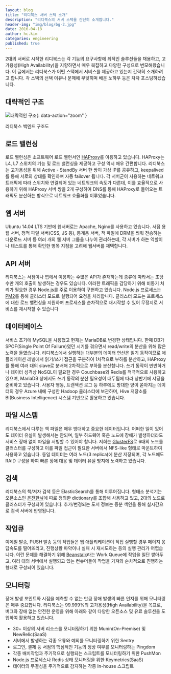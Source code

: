 ```yaml
---
layout: blog
title: "리디북스 서버 스택 소개"
description: "리디북스의 서버 스택을 간단히 소개합니다."
header-img: "img/blog/bg-2.jpg"
date: 2016-04-18
author: hc.kim
categories: engineering
published: true
---
```


2대의 서버로 시작한 리디북스는 각 기능의 요구사항에 최적인 솔루션들을 채용하고, 고가용성(High Availability)을 지향하면서 매우 복잡하고 다양한 구성으로 변모해왔습니다. 이 글에서는 리디북스가 어떤 스택에서 서비스를 제공하고 있는지 간략히 소개하려고 합니다. 각 스택의 선택 이유나 문제에 부딪히며 배운 노하우 등은 차차 포스팅하겠습니다.

## 대략적인 구조

![대략적인 구조](https://i.imgur.com/tffrCHz.png){: data-action="zoom" }
<figcaption>리디북스 백엔드 구조도</figcaption>

## 로드 밸런싱

로드 밸런싱은 소프트웨어 로드 밸런서인 [HAProxy](http://www.haproxy.org)를 이용하고 있습니다. HAProxy는 L4, L7 스위치의 기능 및 로드 밸런싱을 제공하고 구성 역시 매우 간편합니다. 리디북스는 고가용성을 위해 Active - StandBy 서버 한 쌍이 가상 IP를 공유하고, keepalived를 통해 서로의 상태를 확인하며 자동 failover 됩니다. 각 서버군이 사용하는 네트워크 트래픽에 따라 스위치와 연결되어 있는 네트워크의 속도가 다른데, 이를 효율적으로 사용하기 위해 HAProxy 서버 쌍을 2개 구성하여 DNS를 통해 HAProxy로 들어오는 트래픽도 분산하는 방식으로 네트워크 효율화를 이루었습니다.

## 웹 서버

Ubuntu 14.04 LTS 기반에 웹서버로는 Apache, Nginx를 사용하고 있습니다. 서점 용 웹 서버, 정적 파일 서버(CSS, JS 등), 통계용 서버, 책 파일에 DRM을 씌워 전송하는 다운로드 서버 등 여러 개의 웹 서버 그룹을 나누어 관리하는데, 각 서버가 하는 역할이나 테스트를 통해 확인한 병목 지점을 고려해 웹서버를 채택합니다.

## API 서버

리디북스는 서점이나 앱에서 이용하는 수많은 API가 존재하는데 종류에 따라서는 초당 수만 개의 호출이 발생하는 경우도 있습니다. 이러한 트래픽을 감당하기 위해 비동기 처리가 필요한 경우 Node.js를 주로 이용하여 구현하고 있습니다. Node.js 프로세스는 [PM2](https://github.com/Unitech/pm2)를 통해 클러스터 모드로 실행되어 요청을 처리합니다. 클러스터 모드는 프로세스에 대한 로드 밸런싱을 지원하며 프로세스를 순차적으로 재시작할 수 있어 무정지로 서비스를 재시작할 수 있습니다

## 데이터베이스

서비스 초기에 MySQL을 사용했고 현재는 MariaDB로 변경한 상태입니다. 한때 DB가 SPOF(Single Point Of Failure)였던 시기를 겪으면서 read/write의 분산을 위해 많은 노력을 들였습니다.
리디북스에서 실행하는 대부분의 데이터 연산은 읽기 동작이므로 애플리케이션 레벨에서 읽기/쓰기 접근을 구분하여 1차적으로 부하를 분산하고, HAProxy를 통해 여러 대의 slave로 분배해 2차적으로 부하를 분산합니다. 쓰기 동작이 빈번하거나 데이터 성격상 NoSQL이 필요한 경우 Couchbase와 Redis를 적극적으로 사용하고 있으며, MariaDB 상에서도 쓰기 동작의 분산 필요성이 대두됨에 따라 상반기에 샤딩을 준비하고 있습니다.
사용자 행동, 트랜잭션 로그 등 하루에도 방대한 양이 쏟아지는 데이터의 경우 Azure 내에 구성한 Hadoop 클러스터에 보관하며, Hive 저장소를 BI(Business Intelligence) 시스템 기반으로 활용하고 있습니다.

## 파일 시스템

리디북스에서 다루는 책 파일은 매우 방대하고 중요한 데이터입니다. 어떠한 일이 있어도 데이터 유실이 발생해서는 안되며, 일부 하드웨어 혹은 노드에 장애가 발생하더라도 서비스 장애 없이 파일을 서빙할 수 있어야 합니다. 저희는 [GlusterFS](https://www.gluster.org/)로 6대의 노드를 클러스터를 구성하고 이를 파일 접근이 필요한 서버에서 NFS-like 형태로 마운트하여 사용하고 있습니다. 동일 데이터는 여러 노드(3 replica)에 분산 저장되며, 각 노드에도 RAID 구성을 하여 빠른 장애 대응 및 데이터 유실 방지에 노력하고 있습니다.

## 검색

리디북스의 책/저자 검색 등은 ElasticSearch를 통해 이루어집니다. 형태소 분석기는 오픈소스인 [은전한닢](http://eunjeon.blogspot.kr)에 따로 정의한 dictionary를 조합해 사용하고 있고, 2대의 노드로 클러스터가 구성되어 있습니다. 추가/변경되는 도서 정보는 증분 색인을 통해 실시간으로 검색 서버에 반영됩니다.

## 작업큐

이메일 발송, PUSH 발송 등의 작업들은 웹 애플리케이션이 직접 실행할 경우 페이지 응답속도를 떨어뜨리고, 진행상황 파악이나 실패 시 재시도하는 등의 실행 관리가 어렵습니다. 이런 문제를 해결하기 위해 [Beanstalk](http://kr.github.io/beanstalkd)라는 Work Queue에 작업을 일단 쌓아두고, 여러 대의 서버에서 실행되고 있는 컨슈머들이 작업을 가져와 순차적으로 진행하는 형태로 구성되어 있습니다.

## 모니터링

장애 발생 포인트와 시점을 예측할 수 없는 만큼 장애 발생의 빠른 인지를 위해 모니터링은 매우 중요합니다. 리디북스는 99.999%의 고가용성(High Availability)을 목표로, 버그와 장애 없는 안전한 운영을 위해 아래와 같이 다양한 오픈소스 및 유료 솔루션을 도입하여 활용하고 있습니다.

* 30+ 이상의 서버 리소스를 모니터링하기 위한 Munin(On-Premise) 및 NewRelic(SaaS)
* 서버에서 발생하는 각종 오류와 예외를 모니터링하기 위한 Sentry
* 로그인, 결제 등 서점의 핵심적인 기능의 정상 여부를 모니터링하는 Pingdom
* 각종 배치작업과 주기적으로 실행되는 스크립트를 모니터링하기 위한 PushMon
* Node.js 프로세스나 Redis 상태 모니터링을 위한 Keymetrics(SaaS)
* 데이터의 무결성을 주기적으로 감지하는 각종 In-house 스크립트
